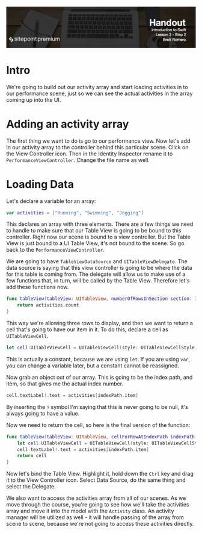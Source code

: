 ![](headings/3.2.png)

# Intro

We're going to build out our activity array and start loading activities in to our performance scene, just so we can see the actual activities in the array coming up into the UI.

# Adding an activity array

The first thing we want to do is go to our performance view. Now let's add in our activity array to the controller behind this particular scene. Click on the View Controller icon. Then in the Identity Inspector rename it to `PerformanceViewController`. Change the file name as well.

# Loading Data

Let's declare a variable for an array:

```swift
var activities = ["Running", "Swimming", "Jogging"]
```

This declares an array with three elements. There are a few things we need to handle to make sure that our Table View is going to be bound to this controller. Right now our scene is bound to a view controller. But the Table View is just bound to a UI Table View, it's not bound to the scene. So go back to the `PerformanceViewController`.

We are going to have `TableViewDataSource` and `UITableViewDelegate`. The data source is saying that this view controller is going to be where the data for this table is coming from. The delegate will allow us to make use of a few functions that, in turn, will be called by the Table View. Therefore let's add these functions now.

```swift
func tableView(tableView: UITableView, numberOfRowsInSection section: Int) -> Int {
    return activities.count
}
```

This way we're allowing three rows to display, and then we want to return a cell that's going to have our item in it. To do this, declare a cell as `UITableViewCell`.

```swift
let cell:UITableViewCell = UITableViewCell(style: UITableViewCellStyle.Default, reuseIdentifier: "test")
```

This is actually a constant, because we are using `let`. If you are using `var`, you can change a variable later, but a constant cannot be reassigned.

Now grab an object out of our array. This is going to be the index path, and item, so that gives me the actual index number.

```swift
cell.textLabel!.text = activities[indexPath.item]
```

By inserting the `!` symbol I'm saying that this is never going to be null, it's always going to have a value.

Now we need to return the cell, so here is the final version of the function:

```swift
func tableView(tableView: UITableView, cellForRowAtIndexPath indexPath: NSIndexPath) -> UITableViewCell {
    let cell:UITableViewCell = UITableViewCell(style: UITableViewCellStyle.Default, reuseIdentifier: "test")
    cell.textLabel!.text = activities[indexPath.item]
    return cell
}
```

Now let's bind the Table View. Highlight it, hold down the `Ctrl` key and drag it to the View Controller icon. Select Data Source, do the same thing and select the Delegate.

We also want to access the activities array from all of our scenes. As we move through the course, you're going to see how we'll take the activities array and move it into the model with the `Activity` class. An activity manager will be utilized as well - it will handle passing of the array from scene to scene, because we're not going to access these activities directly.